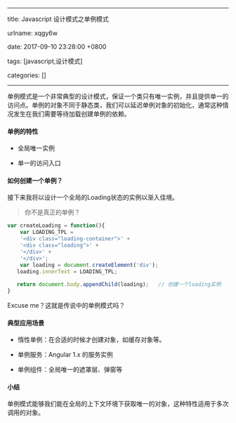 
---

title: Javascript 设计模式之单例模式

urlname: xqgy6w

date: 2017-09-10 23:28:00 +0800

tags: [javascript,设计模式]

categories: []

---

单例模式是一个非常典型的设计模式，保证一个类只有唯一实例，并且提供单一的访问点。单例的对象不同于静态类，我们可以延迟单例对象的初始化，通常这种情况发生在我们需要等待加载创建单例的依赖。

<a name="x86ogl"></a>
#### 单例的特性

- 全局唯一实例

- 单一的访问入口


<!-- more -->

<a name="b3t1da"></a>
#### 如何创建一个单例？

接下来我将以设计一个全局的Loading状态的实例以渐入佳境。

> 你不是真正的单例？


```javascript
var createLoading = function(){
	var LOADING_TPL =
    '<div class="loading-container">' +
    '<div class="loading">' +
    '</div>' +
    '</div>';
	var loading = document.createElement('div');
   loading.innerText = LOADING_TPL;
   
   return document.body.appendChild(loading);	// 创建一个loading实例
}
```

Excuse me？这就是传说中的单例模式吗？

<a name="6hokkg"></a>
#### 典型应用场景

- 惰性单例：在合适的时候才创建对象，如缓存对象等。

- 单例服务：Angular 1.x 的服务实例

- 单例组件：全局唯一的遮罩层、弹窗等


<a name="pdxpeh"></a>
#### 小结

单例模式能够我们能在全局的上下文环境下获取唯一的对象，这种特性适用于多次调用的对象。

